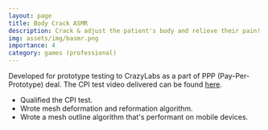 ```yaml
---
layout: page
title: Body Crack ASMR
description: Crack & adjust the patient's body and relieve their pain!
img: assets/img/basmr.png
importance: 4
category: games (professional)
---
```

Developed for prototype testing to CrazyLabs as a part of PPP (Pay-Per-Prototype) deal. The CPI test video delivered can be found [here](https://youtu.be/tipcHr53JcI).
* Qualified the CPI test.
* Wrote mesh deformation and reformation algorithm.
* Wrote a mesh outline algorithm that's performant on mobile devices.

